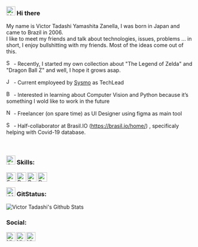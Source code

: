 ### <a href="#"><img alt="Hello" height="24" src="https://www.pngrepo.com/png/42915/180/hello-speech-bubble-handmade-chatting-symbol.png"/></a> Hi there
My name is Victor Tadashi Yamashita Zanella, I was born in Japan and came to Brazil in 2006.
<br />
I like to meet my friends and talk about technologies, issues, problems … in short, I enjoy bullshitting with my friends. Most of the ideas come out of this.

<a href="#"><img alt="Sword" height="16" src="https://www.pngrepo.com/png/276072/180/sword.png"/></a> - Recently, I started my own collection about "The Legend of Zelda" and "Dragon Ball Z" and well, I hope it grows asap. 

<a href="#"><img alt="Job" height="16" src="https://www.pngrepo.com/png/205977/180/id-card-business.png"/></a> - Current employeed by [Sysmo](https://www.sysmo.com.br/) as TechLead

<a href="#"><img alt="Book" height="16" src="https://www.pngrepo.com/png/19554/180/book.png"/></a> - Interested in learning about Computer Vision and Python because it’s something I wold like to work in the future

<a href="#"><img alt="Notebook" height="16" src="https://www.pngrepo.com/png/288628/180/macbook.png"/></a> - Freelancer (on spare time) as UI Designer using figma as main tool

<a href="#"><img alt="Share" height="16" src="https://www.pngrepo.com/png/261825/180/share.png"/></a> - Half-collaborator at Brasil.IO (https://brasil.io/home/) , specificaly helping with Covid-19 database.

<br/>


### <a href="#"><img alt="Skills" height="24" src="https://www.pngrepo.com/png/228337/180/skill.png"/></a> Skills:
<img align="left" alt="Embarcadero" height="25" src="https://www.embarcadero.com/images/logos/logo-page/preview_EMBT_Primary_Logo_Black.png" />
<img align="left" alt="Python" height="25" src="https://www.python.org/static/img/python-logo.png" />
<img align="left" alt="Python" height="25" src="https://www.pendo.io/wp-content/uploads/2020/06/figma-logo.png" />
<img align="left" alt="Docker" height="25" src="https://www.docker.com/sites/default/files/d8/styles/role_icon/public/2019-07/horizontal-logo-monochromatic-white.png?itok=SBlK2TGU" />

<br/>


### <a href="#"><img alt="Github" height="24" src="https://www.pngrepo.com/png/303615/180/github-icon-1-logo.png"/></a> GitStatus:
<img align="center" alt="Victor Tadashi's Github Stats" src="https://github-readme-stats.vercel.app/api?username=charoleizer&show_icons=true&hide_border=true" />
  
<br/>

  
### Social:
[<img align="left" alt="Victor Tadashi | LinkedIn" width="24px" src="https://www.pngrepo.com/png/75820/180/linkedin.png" />][linkedin]
[<img align="left" alt="Victor Tadashi | Instagram" width="24px" src="https://www.pngrepo.com/png/111199/180/instagram.png" />][instagram]
[<img align="left" alt="Victor Tadashi | Facebook" width="24px" src="https://www.pngrepo.com/png/157810/180/facebook.png" />][facebook]

<br/>


[linkedin]: https://www.linkedin.com/in/victor-tadashi/
[instagram]: https://www.instagram.com/victor.t.y.z
[facebook]: https://www.facebook.com/victor.t.y.z
